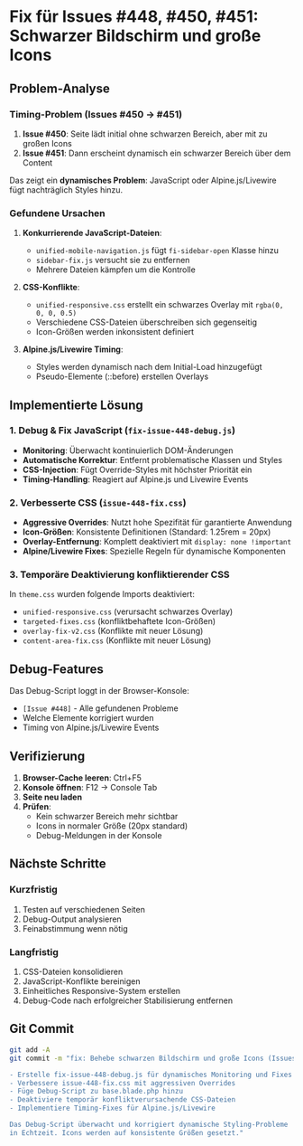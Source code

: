 # Fix für Issues #448, #450, #451: Schwarzer Bildschirm und große Icons

## Problem-Analyse

### Timing-Problem (Issues #450 → #451)
1. **Issue #450**: Seite lädt initial ohne schwarzen Bereich, aber mit zu großen Icons
2. **Issue #451**: Dann erscheint dynamisch ein schwarzer Bereich über dem Content

Das zeigt ein **dynamisches Problem**: JavaScript oder Alpine.js/Livewire fügt nachträglich Styles hinzu.

### Gefundene Ursachen

1. **Konkurrierende JavaScript-Dateien**:
   - `unified-mobile-navigation.js` fügt `fi-sidebar-open` Klasse hinzu
   - `sidebar-fix.js` versucht sie zu entfernen
   - Mehrere Dateien kämpfen um die Kontrolle

2. **CSS-Konflikte**:
   - `unified-responsive.css` erstellt ein schwarzes Overlay mit `rgba(0, 0, 0, 0.5)`
   - Verschiedene CSS-Dateien überschreiben sich gegenseitig
   - Icon-Größen werden inkonsistent definiert

3. **Alpine.js/Livewire Timing**:
   - Styles werden dynamisch nach dem Initial-Load hinzugefügt
   - Pseudo-Elemente (::before) erstellen Overlays

## Implementierte Lösung

### 1. Debug & Fix JavaScript (`fix-issue-448-debug.js`)
- **Monitoring**: Überwacht kontinuierlich DOM-Änderungen
- **Automatische Korrektur**: Entfernt problematische Klassen und Styles
- **CSS-Injection**: Fügt Override-Styles mit höchster Priorität ein
- **Timing-Handling**: Reagiert auf Alpine.js und Livewire Events

### 2. Verbesserte CSS (`issue-448-fix.css`)
- **Aggressive Overrides**: Nutzt hohe Spezifität für garantierte Anwendung
- **Icon-Größen**: Konsistente Definitionen (Standard: 1.25rem = 20px)
- **Overlay-Entfernung**: Komplett deaktiviert mit `display: none !important`
- **Alpine/Livewire Fixes**: Spezielle Regeln für dynamische Komponenten

### 3. Temporäre Deaktivierung konfliktierender CSS
In `theme.css` wurden folgende Imports deaktiviert:
- `unified-responsive.css` (verursacht schwarzes Overlay)
- `targeted-fixes.css` (konfliktbehaftete Icon-Größen)
- `overlay-fix-v2.css` (Konflikte mit neuer Lösung)
- `content-area-fix.css` (Konflikte mit neuer Lösung)

## Debug-Features

Das Debug-Script loggt in der Browser-Konsole:
- `[Issue #448]` - Alle gefundenen Probleme
- Welche Elemente korrigiert wurden
- Timing von Alpine.js/Livewire Events

## Verifizierung

1. **Browser-Cache leeren**: Ctrl+F5
2. **Konsole öffnen**: F12 → Console Tab
3. **Seite neu laden**
4. **Prüfen**:
   - Kein schwarzer Bereich mehr sichtbar
   - Icons in normaler Größe (20px standard)
   - Debug-Meldungen in der Konsole

## Nächste Schritte

### Kurzfristig
1. Testen auf verschiedenen Seiten
2. Debug-Output analysieren
3. Feinabstimmung wenn nötig

### Langfristig
1. CSS-Dateien konsolidieren
2. JavaScript-Konflikte bereinigen
3. Einheitliches Responsive-System erstellen
4. Debug-Code nach erfolgreicher Stabilisierung entfernen

## Git Commit

```bash
git add -A
git commit -m "fix: Behebe schwarzen Bildschirm und große Icons (Issues #448, #450, #451)

- Erstelle fix-issue-448-debug.js für dynamisches Monitoring und Fixes
- Verbessere issue-448-fix.css mit aggressiven Overrides
- Füge Debug-Script zu base.blade.php hinzu
- Deaktiviere temporär konfliktverursachende CSS-Dateien
- Implementiere Timing-Fixes für Alpine.js/Livewire

Das Debug-Script überwacht und korrigiert dynamische Styling-Probleme
in Echtzeit. Icons werden auf konsistente Größen gesetzt."
```